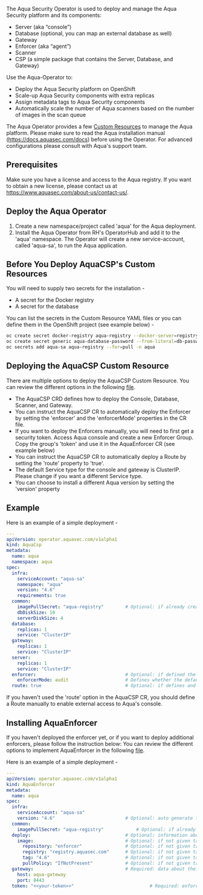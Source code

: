 The Aqua Security Operator is used to deploy and manage the Aqua Security platform and its components:
* Server (aka “console”)
* Database (optional, you can map an external database as well) 
* Gateway 
* Enforcer (aka “agent”)
* Scanner
* CSP (a simple package that contains the Server, Database, and Gateway)

Use the Aqua-Operator to: 
* Deploy the Aqua Security platform on OpenShift
* Scale-up Aqua Security components with extra replicas
* Assign metadata tags to Aqua Security components
* Automatically scale the number of Aqua scanners based on the number of images in the scan queue
	
The Aqua Operator provides a few [Custom Resources](https://github.com/aquasecurity/aqua-operator/tree/master/deploy/crds) to manage the Aqua platform. Please make sure to read the Aqua installation manual (https://docs.aquasec.com/docs) before using the Operator. 
For advanced configurations please consult with Aqua's support team.

  
## Prerequisites 
Make sure you have a license and access to the Aqua registry. If you want to obtain a new license, please contact us at https://www.aquasec.com/about-us/contact-us/.

## Deploy the Aqua Operator
1. Create a new namespace/project called 'aqua' for the Aqua deployment.
2. Install the Aqua Operator from RH's OperatorHub and add it to the 'aqua' namespace. The Operator will create a new service-account, called 'aqua-sa', to run the Aqua application. 

## Before You Deploy AquaCSP's Custom Resources 
You will need to supply two secrets for the installation - 
* A secret for the Docker registry
* A secret for the database

You can list the secrets in the Custom Resource YAML files or you can define them in the OpenShift project (see example below) -
```bash
oc create secret docker-registry aqua-registry --docker-server=registry.aquasec.com --docker-username=<AQUA_USERNAME> --docker-password=<AQUA_PASSWORD> --docker-email=<user email> -n aqua
oc create secret generic aqua-database-password --from-literal=db-password=<password> -n aqua
oc secrets add aqua-sa aqua-registry --for=pull -n aqua
```
## Deploying the AquaCSP Custom Resource
There are multiple options to deploy the AquaCSP Custom Resource. You can review the different options in the following [file](https://github.com/aquasecurity/aqua-operator/blob/master/deploy/crds/operator_v1alpha1_aquacsp_cr.yaml).  
* The AquaCSP CRD defines how to deploy the Console, Database, Scanner, and Gateway. 
* You can instruct the AquaCSP CR to automatically deploy the Enforcer by setting the 'enforcer' and the 'enforcerMode' properties in the CR file. 
* If you want to deploy the Enforcers manually, you will need to first get a security token.  Access Aqua console and create a new Enforcer Group. Copy the group's 'token' and use it in the AquaEnforcer CR (see example below)
* You can instruct the AquaCSP CR to automatically deploy a Route by setting the 'route' property to 'true'.
* The default Service type for the console and gateway is ClusterIP. Please change if you want a different Service type.
* You can choose to install a different Aqua version by setting the 'version' property 
	
## Example 
Here is an example of a simple deployment  - 
```yaml
---
apiVersion: operator.aquasec.com/v1alpha1
kind: AquaCsp
metadata:
  name: aqua
  namespace: aqua
spec:
  infra:                                    
    serviceAccount: "aqua-sa"               
    namespace: "aqua"                       
    version: "4.6"                          
    requirements: true                      
  common:
    imagePullSecret: "aqua-registry"        # Optional: if already created image pull secret then mention in here
    dbDiskSize: 10       
    serverDiskSize: 4   
  database:                                 
    replicas: 1                            
    service: "ClusterIP"                    
  gateway:                                  
    replicas: 1                             
    service: "ClusterIP"                    
  server:                                   
    replicas: 1                             
    service: "ClusterIP" 
  enforcer:                                 # Optional: if defined the Operator will create the default Enforcer 
    enforcerMode: audit                     # Defines whether the default enforcer will work in 'enforce' or 'audit' more 
  route: true                               # Optional: if defines and set to true, the operator will create a Route to enable access to the console
```

If you haven't used the 'route' option in the AquaCSP CR, you should define a Route manually to enable external access to Aqua's console.

## Installing AquaEnforcer
If you haven't deployed the enforcer yet, or if you want to deploy additional enforcers, please follow the instruction below:
You can review the different options to implement AquaEnforcer in the following [file](https://github.com/aquasecurity/aqua-operator/blob/master/deploy/crds/operator_v1alpha1_aquaenforcer_cr.yaml).

Here is an example of a simple deployment  - 
```yaml
---
apiVersion: operator.aquasec.com/v1alpha1
kind: AquaEnforcer
metadata:
  name: aqua
spec:
  infra:                                    
    serviceAccount: "aqua-sa"                
    version: "4.6"                          # Optional: auto generate to latest version
  common:
    imagePullSecret: "aqua-registry"            # Optional: if already created image pull secret then mention in here
  deploy:                                   # Optional: information about aqua enforcer deployment
    image:                                  # Optional: if not given take the default value and version from infra.version
      repository: "enforcer"                # Optional: if not given take the default value - enforcer
      registry: "registry.aquasec.com"      # Optional: if not given take the default value - registry.aquasec.com
      tag: "4.6"                            # Optional: if not given take the default value - 4.5 (latest tested version for this operator version)
      pullPolicy: "IfNotPresent"            # Optional: if not given take the default value - IfNotPresent
  gateway:                                  # Required: data about the gateway address
    host: aqua-gateway
    port: 8443
  token: "<<your-token>>"                            # Required: enforcer group token also can use an existing secret instead (you can create a token from Aqua's console)
```
